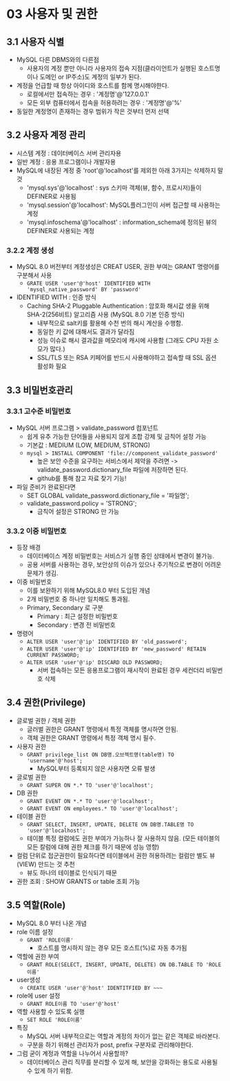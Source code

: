 # 03 사용자 및 권한
## 3.1 사용자 식별
- MySQL 다른 DBMS와의 다른점
  - 사용자의 계정 뿐만 아니라 사용자의 접속 지점(클라이언트가 실행된 호스트명이나 도메인 or IP주소)도 계정의 일부가 된다.
- 계정을 언급할 때 항상 아이디와 호스트를 함께 명시해야한다.
  - 로컬에서만 접속하는 경우 : '계정명'@'127.0.0.1'
  - 모든 외부 컴퓨터에서 접속을 허용하려는 경우 : '계정명'@'%'
- 동일한 계정명이 존재하는 경우 범위가 작은 것부터 먼저 선택
## 3.2 사용자 계정 관리
- 시스템 계정 : 데이터베이스 서버 관리자용
- 일반 계정 : 응용 프로그램이나 개발자용
- MySQL에 내장된 계정 중 'root'@'localhost'를 제외한 아래 3가지는 삭제하지 말것
  - 'mysql.sys'@'localhost' : sys 스키마 객체(뷰, 함수, 프로시저)들이 DEFINER로 사용됨
  - 'mysql.session'@'localhost': MySQL플러그인이 서버 접근할 때 사용하는 계정
  - 'mysql.infoschema'@'localhost' : information_schema에 정의된 뷰의 DEFINER로 사용되는 계정
### 3.2.2 계정 생성
- MySQL 8.0 버전부터 계정생성은 CREAT USER, 권한 부여는 GRANT 명령어를 구분해서 사용
  - ```GRATE USER 'user'@'host' IDENTIFIED WITH 'mysql_native_password' BY 'password'```
- IDENTIFIED WITH : 인증 방식
  - Caching SHA-2 Pluggable Authentication : 암호화 해시값 생을 위해 SHA-2(256비트) 알고리즘 사용 (MySQL 8.0 기본 인증 방식)
    - 내부적으로 salt키를 활용해 수천 번의 해시 계산을 수행함.
    - 동일한 키 값에 대해서도 결과가 달라짐
    - 성능 이슈로 해시 결과값을 메모리에 캐시에 사용함 (그래도 CPU 자원 소모가 많다.) 
    - SSL/TLS 또는 RSA 키페어를 반드시 사용해야하고 접속할 때 SSL 옵션 활성화 필요
## 3.3 비밀번호관리
### 3.3.1 고수준 비밀번호
- MySQL 서버 프로그램 > validate_password 컴포넌트 
  - 쉽게 유추 가능한 단어들을 사용되지 않게 조합 강제 및 금칙어 설정 가능
  - 기본값 : MEDIUM (LOW, MEDIUM, STRONG)
  - ```mysql > INSTALL COMPONENT 'file://component_validate_password'```
    - 높은 보안 수준을 요구하는 서비스에서 제약을 주려면 -> validate_password.dictionary_file 파일에 저장하면 된다.
    - github를 통해 참고 자료 찾기 기능!
- 파일 준비가 완료된다면
  - SET GLOBAL validate_password.dictionary_file = '파일명';
  - validate_password.policy = 'STRONG';
    - 금칙어 설정은 STRONG 만 가능
### 3.3.2 이중 비밀번호
- 등장 배경
  - 데이터베이스 계정 비밀번호는 서비스가 실행 중인 상태에서 변경이 불가능.
  - 공용 서버를 사용하는 경우, 보안상의 이슈가 있으나 주기적으로 변경이 어려운 문제가 생김.
- 이중 비밀번호
  - 이를 보완하기 위해 MySQL8.0 부터 도입된 개념
  - 2개 비밀번호 중 하나만 일치해도 통과됨.
  - Primary, Secondary 로 구분
    - Primary : 최근 설정한 비밀번호
    - Secondary : 변경 전 비밀번호 
- 명령어
  - ```ALTER USER 'user'@'ip' IDENTIFIED BY 'old_password';```
  - ```ALTER USER 'user'@'ip' IDENTIFIED BY 'new_password' RETAIN CURRENT PASSWORD;```
  - ```ALTER USER 'user'@'ip' DISCARD OLD PASSWORD;```
    - 서버 접속하는 모든 응용프로그램이 재시작이 완료된 경우 세컨더리 비밀번호 삭제
## 3.4 권한(Privilege)
- 글로벌 권한 / 객체 권한
  - 글러벌 권한은 GRANT 명령에서 특정 객체를 명시하면 안됨.
  - 객체 권한은 GRANT 명령에서 특정 객체 명시 필수.
- 사용자 권한
  - ```GRANT privilege_list ON DB명.오브젝트명(table명) TO 'username'@'host';```
    - MySQL부터 등록되지 않은 사용자면 오류 발생
- 글로벌 권한
  - ```GRANT SUPER ON *.* TO 'user'@'localhost';```
- DB 권한
  - ```GRANT EVENT ON *.* TO 'user'@'localhost';```
  - ```GRANT EVENT ON employees.* TO 'user'@'localhost';```
- 테이블 권한
  - ```GRANT SELECT, INSERT, UPDATE, DELETE ON DB명.TABLE명 TO 'user'@'localhost';```
  - 테이블 특정 컬럼에도 권한 부여가 가능하나 잘 사용하지 않음. (모든 테이블의 모든 칼럼에 대해 권한 체크를 하기 때문에 성능 영향)
- 컬럼 단위로 접군권한이 필요하다면 테이블에서 권한 허용하려는 컬럼만 별도 뷰(VIEW) 만드는 것 추천
  - 뷰도 하나의 테이블로 인식되기 때문
- 권한 조회 : SHOW GRANTS or table 조회 가능
## 3.5 역할(Role)
- MySQL 8.0 부터 나온 개념
- role 이름 설정
  - ```GRANT 'ROLE이름'```
    - 호스트를 명시하지 않는 경우 모든 호스트(%)로 자동 추가됨
- 역할에 권한 부여
  - ```GRANT ROLE(SELECT, INSERT, UPDATE, DELETE) ON DB.TABLE TO 'ROLE이름'```
- user생성
  - ```CREATE USER 'user'@'host' IDENTITFIED BY ~~~```
- role에 user 설정
  - ```GRANT ROLE이름 TO 'user'@'host'```
- 역할 사용할 수 있도록 실행
  - ```SET ROLE 'ROLE이름'```
- 특징
  - MySQL 서버 내부적으로는 역할과 계정의 차이가 없는 같은 객체로 바라본다.
  - 구분을 하기 위해선 관리자가 post, prefix 구분자로 관리해야한다.
- 그럼 굳이 계정과 역할을 나누어서 사용할까?
  - 데이터베이스 관리 직무를 분리할 수 있게 해, 보안을 강화하는 용도로 사용될 수 있게 하기 위함.
